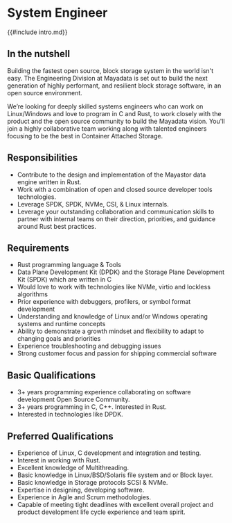 # System Engineer

{{#include intro.md}}

## In the nutshell

Building the fastest open source, block storage system in the world isn't easy.  The Engineering Division at Mayadata is set out to build the next generation of highly performant, and resilient block storage software, in an open source environment.

We’re looking for deeply skilled systems engineers who can work on Linux/Windows and love to program in C and Rust, to work closely with the product and the open source community to build the Mayadata vision. You'll join a highly collaborative team working along with talented engineers focusing to be the best in Container Attached Storage.

## Responsibilities

- Contribute to the design and implementation of the Mayastor data engine written in Rust.
- Work with a combination of open and closed source developer tools technologies.
- Leverage SPDK, SPDK, NVMe, CSI, & Linux internals.
- Leverage your outstanding collaboration and communication skills to partner with internal teams on their direction, priorities, and guidance around Rust best practices.

## Requirements

- Rust programming language & Tools
- Data Plane Development Kit (DPDK) and the Storage Plane Development Kit (SPDK) which are written in C
- Would love to work with technologies like NVMe, virtio and lockless algorithms
- Prior experience with debuggers, profilers, or symbol format development
- Understanding and knowledge of Linux and/or Windows  operating systems and runtime concepts 
- Ability to demonstrate a growth mindset and flexibility to adapt to changing goals and priorities
- Experience troubleshooting and debugging issues 
- Strong customer focus and passion for shipping commercial software

## Basic Qualifications

- 3+ years programming experience collaborating on software development Open Source Community.
- 3+ years programming in C, C++. Interested in Rust.
- Interested in technologies like DPDK.

## Preferred Qualifications

- Experience of Linux, C development and integration and testing.
- Interest in working with Rust.
- Excellent knowledge of Multithreading. 
- Basic knowledge in Linux/BSD/Solaris file system and or Block layer.
- Basic knowledge in Storage protocols SCSI & NVMe.
- Expertise in designing, developing software.
- Experience in Agile and Scrum methodologies.
- Capable of meeting tight deadlines with excellent overall project and product development life cycle experience and team spirit.
